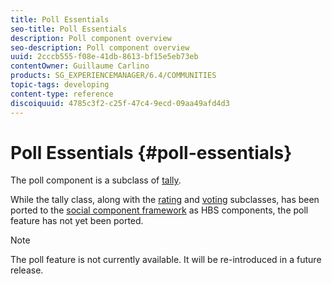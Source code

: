 ```yaml
---
title: Poll Essentials
seo-title: Poll Essentials
description: Poll component overview
seo-description: Poll component overview
uuid: 2cccb555-f08e-41db-8613-bf15e5eb73eb
contentOwner: Guillaume Carlino
products: SG_EXPERIENCEMANAGER/6.4/COMMUNITIES
topic-tags: developing
content-type: reference
discoiquuid: 4785c3f2-c25f-47c4-9ecd-09aa49afd4d3
---
```


# Poll Essentials {#poll-essentials}

The poll component is a subclass of [tally](tally.md).

While the tally class, along with the [rating](rating-basics.md) and [voting](essentials-voting.md) subclasses, has been ported to the [social component framework](scf.md) as HBS components, the poll feature has not yet been ported.

>[!NOTE]
>
>The poll feature is not currently available. It will be re-introduced in a future release.

